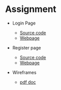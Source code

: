 # Assignment
* Login Page
    * [Source code](index.html)
    * [Webpage](https://adamfariello.github.io/ps-BootStrap-LoginPage/)
* Register page
    * [Source code](register.html)
    * [Webpage](https://adamfariello.github.io/ps-BootStrap-LoginPage/register.html)

* Wireframes
    * [pdf doc](extra/practiceAssignment%207.23.pdf)